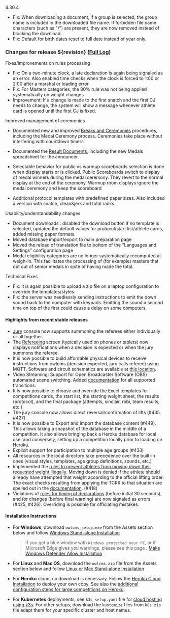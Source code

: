 4.30.4

- Fix: When downloading a document, if a group is selected, the group name is included in the downloaded file name. If forbidden file name characters (such as "/") are present, they are now removed instead of blocking the download.
- Fix: Default for birth dates reset to full date instead of year only.

### **Changes for release ${revision}**  ([Full Log](https://github.com/jflamy/owlcms4/issues?utf8=%E2%9C%93&q=is%3Aclosed+is%3Aissue+project%3Ajflamy%2Fowlcms4%2F1+))

Fixes/improvements on rules processing

- Fix: On a two-minute clock, a late declaration is again being signaled as an error.  Also enabled time checks when the clock is forced to 1:00 or 2:00 after a marshal or loading error.
- Fix: For Masters categories, the 80% rule was not being applied systematically on weight changes
- Improvement: If a change is made to the first snatch and the first CJ needs to change,  the system will show a message whenever athlete card is opened until the first CJ is fixed.

Improved management of ceremonies 

- Documented new and improved [Breaks and Ceremonies](https://${env.REPO_OWNER}.github.io/${env.O_REPO_NAME}/#/Breaks) procedures, including the Medal Ceremony process.  Ceremonies take place without interfering with countdown timers.
- Documented the [Result Documents](https://${env.REPO_OWNER}.github.io/${env.O_REPO_NAME}/#/Documents), including the new Medals spreadsheet for the announcer.

- Selectable behavior for public vs warmup scoreboards selection is done when display starts or is clicked. Public Scoreboards switch to display of medal winners during the medal ceremony.   They revert to the normal display at the end of the ceremony. Warmup room displays ignore the medal ceremony and keep the scoreboard

- Additional protocol templates with predefined paper sizes. Also included a version with snatch, clean&jerk and total ranks.

Usability/understandability changes

- Document downloads : disabled the download button if no template is selected, updated the default values for protocol/start list/athlete cards, added missing paper formats.
- Moved database import/export to main preparation page
- Moved the reload of translation file to bottom of the "Languages and Settings" configuration page
- Medal eligibility categories are no longer systematically recomputed at weigh-in. This facilitates the processing of (for example) masters that opt out of senior medals in spite of having made the total.

Technical Fixes

- Fix: it is again possible to upload a zip file on a laptop configuration to override the templates/styles.
- Fix: the server was needlessly sending instructions to emit the down sound back to the computer with keypads. Emitting the sound a second time on top of the first could cause a delay on some computers.

#### Highlights from recent stable releases

- [Jury](https://${env.REPO_OWNER}.github.io/${env.O_REPO_NAME}/#/Jury) console now supports summoning the referees either individually or all together. 
- The [Refereeing](https://${env.REPO_OWNER}.github.io/${env.O_REPO_NAME}/#/Refereeing) screen (typically used on phones or tablets) now displays notifications when a decision is expected or when the jury summons the referee.
- It is now possible to build affordable physical devices to receive instructions from owlcms (decision expected, jury calls referee) using MQTT. Software and circuit schematics are available at [this location](http://github.com/jflamy/owlcms-esp32).
- Video Streaming: Support for Open Broadcaster Software (OBS) automated scene switching.  Added [documentation](https://${env.REPO_OWNER}.github.io/${env.O_REPO_NAME}/#/OBSSceneSwitching) for all supported transitions.
- It is now possible to choose and override the Excel templates for competitions cards, the start list, the starting weight sheet, the results (protocol), and the final package (attempts, sinclair, robi, team results, etc.)
- The jury console now allows direct reversal/confirmation of lifts (#435, #427)  
- It is now possible to Export and Import the database content (#449).  This allows taking a snapshot of the database in the middle of a competition. It also allows bringing back a Heroku database for local use, and conversely, setting up a competition locally prior to loading on Heroku.
- Explicit support for participation to multiple age groups (#433)
- All resources in the local directory take precedence over the built-in ones (visual styles, templates, age group definitions, sounds, etc.)
- Implemented the <u>rules to prevent athletes from moving down their requested weight illegally</u>.  Moving down is denied if the athlete should already have attempted that weight according to the official lifting order.  The exact checks resulting from applying the TCRR to that situation are spelled out in the [documentation](https://${env.REPO_OWNER}.github.io/${env.O_REPO_NAME}/#/Announcing#rules-for-moving-down). (#418)
- Violations of <u>rules for timing of declarations</u> (before initial 30 seconds), and for changes (before final warning) are now signaled as errors (#425, #426). Overriding is possible for officiating mistakes.


#### **Installation Instructions**

  - For **Windows**, download `owlcms_setup.exe` from the Assets section below and follow [Windows Stand-alone Installation](https://${env.REPO_OWNER}.github.io/${env.O_REPO_NAME}/#/LocalWindowsSetup)
    
    > If you get a blue window with `Windows protected your PC`, or if Microsoft Edge gives you warnings, please see this page : [Make Windows Defender Allow Installation](https://${env.REPO_OWNER}.github.io/${env.O_REPO_NAME}/#/DefenderOff)
    
  - For **Linux** and **Mac OS**, download the `owlcms.zip` file from the Assets section below and follow [Linux or Mac Stand-alone Installation](https://${env.REPO_OWNER}.github.io/${env.O_REPO_NAME}/#/LocalLinuxMacSetup)

  - For **Heroku** cloud, no download is necessary. Follow the [Heroku Cloud Installation](https://${env.REPO_OWNER}.github.io/${env.O_REPO_NAME}/#/Cloud) to deploy your own copy.  See also the [additional configuration steps for large competitions on Heroku](https://${env.REPO_OWNER}.github.io/${env.O_REPO_NAME}/#/HerokuLarge).

  - For **Kubernetes** deployments, see `k3s_setup.yaml` file for [cloud hosting using k3s](https://${env.REPO_OWNER}.github.io/${env.O_REPO_NAME}/#/DigitalOcean). For other setups, download the `kustomize` files from `k8s.zip` file adapt them for your specific cluster and host names. 
